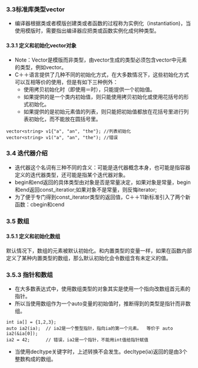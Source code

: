 ### 3.3标准库类型vector
+ 编译器根据类或者模版创建类或者函数的过程称为实例化（instantiation)，当使用模版时，需要指出编译器应把类或函数实例化成何种类型。
#### 3.3.1 定义和初始化vector对象
+ Note：Vector是模版而非类型，由vector生成的类型必须包含vector中元素的类型，例如vector<int>。
+ C＋＋语言提供了几种不同的初始化方式，在大多数情况下，这些初始化方式可以互相等价的使用，但是有如下三种例外：
  * 使用拷贝初始化时（即使用＝时），只能提供一个初始值。
  * 如果提供的是一个类内初始值，则只能使用拷贝初始化或使用花括号的形式初始化。
  * 如果提供的是初始元素值的列表，则只能把初始值都放在花括号里进行列表初始化，而不能放在圆括号里。
```
vector<string> v1{"a", "an", "the"}; //列表初始化
vector<string> v1("a", "an", "the"); //错误
```
### 3.4 迭代器介绍
+ 迭代器这个名词有三种不同的含义：可能是迭代器概念本身，也可能是指容器定义的迭代器类型，还可能是指某个迭代器对象。
+ begin和end返回的具体类型由对象是否是常量决定，如果对象是常量，begin和end返回const_iteratior;如果对象不是常量，则反悔iterator;
+ 为了便于专门得到const_iterator类型的返回值，C＋＋11新标准引入了两个新函数：cbegin和cend
### 3.5 数组
#### 3.5.1 定义和初始化数组
默认情况下，数组的元素被默认初始化。和内置类型的变量一样，如果在函数内部定义了某种内置类型的数组，那么默认初始化会令数组含有未定义的值。
### 3.5.3 指针和数组
+ 在大多数表达式中，使用数组类型的对象其实是使用一个指向改数组首元素的指针。
+ 所以当使用数组作为一个auto变量的初始值时，推断得到的类型是指针而非数组。
```
int ia[] = {1,2,3};
auto ia2(ia);  // ia2是一个整型指针，指向ia的第一个元素。  等价于 auto ia2(&ia[0]);
ia2 = 42;      // 错误，ia2是一个指针，不能用int值给指针赋值
```
+ 当使用decltype关键字时，上述转换不会发生。decltype(ia)返回的是由3个整数构成的数组。
